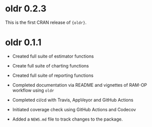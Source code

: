 # oldr 0.2.3

This is the first CRAN release of `{oldr}`.


# oldr 0.1.1

* Created full suite of estimator functions

* Create full suite of charting functions

* Created full suite of reporting functions

* Completed documentation via README and vignettes of RAM-OP workflow using `oldr`

* Completed ci/cd with Travis, AppVeyor and GitHub Actions

* Initiated coverage check using GitHub Actions and Codecov

* Added a `NEWS.md` file to track changes to the package.
